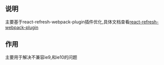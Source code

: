 
## 说明
主要基于react-refresh-webpack-plugin插件优化,具体文档查看[react-refresh-webpack-plugin](https://github.com/pmmmwh/react-refresh-webpack-plugin)

## 作用
主要用于解决不兼容ie9,和ie10的问题
